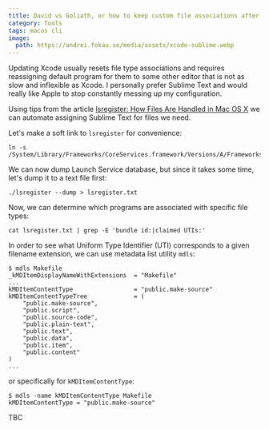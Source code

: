 ```yaml
---
title: David vs Goliath, or how to keep custom file associations after each Xcode update
category: Tools
tags: macos cli
image:
  path: https://andrei.fokau.se/media/assets/xcode-sublime.webp
---
```


Updating Xcode usually resets file type associations and requires reassigning default 
program for them to some other editor that is not as slow and inflexible as Xcode. 
I personally prefer Sublime Text and would really like Apple to stop constantly messing 
up my configuration.

Using tips from the article [lsregister: How Files Are Handled in Mac OS X](https://krypted.com/mac-security/lsregister-associating-file-types-in-mac-os-x/) we can automate assigning 
Sublime Text for files we need.

Let's make a soft link to `lsregister` for convenience:

```shell
ln -s /System/Library/Frameworks/CoreServices.framework/Versions/A/Frameworks/LaunchServices.framework/Versions/A/Support/lsregister
```

We can now dump Launch Service database, but since it takes some time, let's dump it to a text file first:

```shell
./lsregister --dump > lsregister.txt  
```

Now, we can determine which programs are associated with specific file types: 

```shell
cat lsregister.txt | grep -E 'bundle id:|claimed UTIs:'
```

In order to see what Uniform Type Identifier (UTI) corresponds to a given filename extension, 
we can use metadata list utility `mdls`:

```shell
$ mdls Makefile
_kMDItemDisplayNameWithExtensions  = "Makefile"
...
kMDItemContentType                 = "public.make-source"
kMDItemContentTypeTree             = (
    "public.make-source",
    "public.script",
    "public.source-code",
    "public.plain-text",
    "public.text",
    "public.data",
    "public.item",
    "public.content"
)
...
```

or specifically for `kMDItemContentType`:

```shell
$ mdls -name kMDItemContentType Makefile
kMDItemContentType = "public.make-source"
```

TBC
